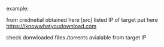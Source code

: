 example: 

from crednetial obtained here [src] 
listed IP of target 
put here https://iknowwhatyoudownload.com 

check donwloaded files /torrents avialable from target IP 
